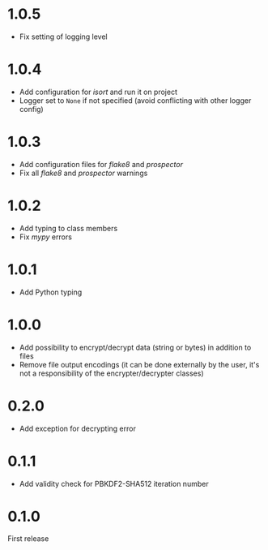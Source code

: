 # 1.0.5

- Fix setting of logging level

# 1.0.4

- Add configuration for _isort_ and run it on project
- Logger set to `None` if not specified (avoid conflicting with other logger config)

# 1.0.3

- Add configuration files for _flake8_ and _prospector_
- Fix all _flake8_ and _prospector_ warnings

# 1.0.2

- Add typing to class members
- Fix _mypy_ errors

# 1.0.1

- Add Python typing

# 1.0.0

- Add possibility to encrypt/decrypt data (string or bytes) in addition to files
- Remove file output encodings (it can be done externally by the user, it's not a responsibility of the encrypter/decrypter classes)

# 0.2.0

- Add exception for decrypting error

# 0.1.1

- Add validity check for PBKDF2-SHA512 iteration number

# 0.1.0

First release
